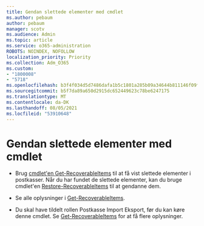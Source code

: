 ```yaml
---
title: Gendan slettede elementer med cmdlet
ms.author: pebaum
author: pebaum
manager: scotv
ms.audience: Admin
ms.topic: article
ms.service: o365-administration
ROBOTS: NOINDEX, NOFOLLOW
localization_priority: Priority
ms.collection: Adm_O365
ms.custom:
- "1800008"
- "5718"
ms.openlocfilehash: b3f4f034d5d7486dafa1b5c1801a285b09a34644b811146f09f454fad9647833
ms.sourcegitcommit: b5f7da89a650d2915dc652449623c78be6247175
ms.translationtype: MT
ms.contentlocale: da-DK
ms.lasthandoff: 08/05/2021
ms.locfileid: "53910648"
---
```

# <a name="recover-deleted-items-with-cmdlet"></a>Gendan slettede elementer med cmdlet

- Brug [cmdlet'en Get-RecoverableItems](https://docs.microsoft.com/powershell/module/exchange/get-recoverableitems?view=exchange-ps) til at få vist slettede elementer i postkasser. Når du har fundet de slettede elementer, kan du bruge cmdlet'en [Restore-RecoverableItems](https://docs.microsoft.com/powershell/module/exchange/Restore-RecoverableItems?view=exchange-ps) til at gendanne dem.

- Se alle oplysninger i [Get-RecoverableItems](https://docs.microsoft.com/powershell/module/exchange/get-recoverableitems?view=exchange-ps).

- Du skal have tildelt rollen Postkasse Import Eksport, før du kan køre denne cmdlet. Se [Get-RecoverableItems](https://docs.microsoft.com/powershell/module/exchange/get-recoverableitems?view=exchange-ps) for at få flere oplysninger.
